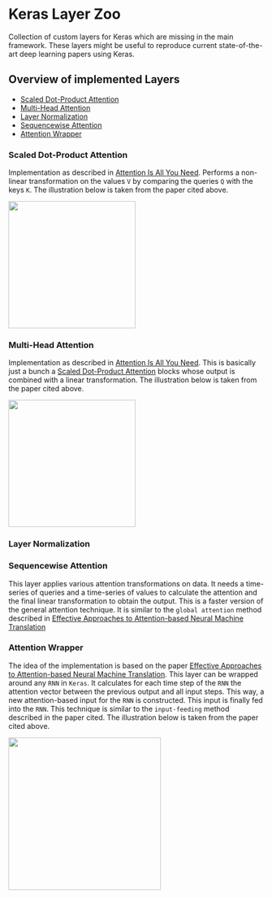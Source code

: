 # Keras Layer Zoo
Collection of custom layers for Keras which are missing in the main framework. These layers might be useful to reproduce current state-of-the-art deep learning papers using Keras.

## Overview of implemented Layers

- [Scaled Dot-Product Attention](#sdpattention)
- [Multi-Head Attention](#mhatn)
- [Layer Normalization](#layernorm)
- [Sequencewise Attention](#seqatn)
- [Attention Wrapper](#atnwrapper)

### Scaled Dot-Product Attention <a name="sdpattention"></a>

Implementation as described in [Attention Is All You Need](https://arxiv.org/abs/1706.03762). Performs a non-linear transformation on the values `V` by comparing the queries `Q` with the keys `K`. The illustration below is taken from the paper cited above.

<img src="https://i.imgur.com/7zDGedN.jpg" height=250>

### Multi-Head Attention <a name="mhatn"></a>
Implementation as described in [Attention Is All You Need](https://arxiv.org/abs/1706.03762). This is basically just a bunch a [Scaled Dot-Product Attention](#sdpattention) blocks whose output is combined with a linear transformation. The illustration below is taken from the paper cited above.

<img src="https://i.imgur.com/c0xLAfS.jpg" height=250>

### Layer Normalization <a name="layernorm"></a>


### Sequencewise Attention <a name="seqatn"></a>
This layer applies various attention transformations on data. It needs a time-series of queries and a time-series of values to calculate the attention and the final linear transformation to obtain the output. This is a faster version of the general attention technique. It is similar to the `global attention` method described in [Effective Approaches to Attention-based Neural Machine Translation](https://arxiv.org/abs/1508.04025)

### Attention Wrapper <a name="atnwrapper"></a>
The idea of the implementation is based on the paper [Effective Approaches to Attention-based Neural Machine Translation](https://arxiv.org/abs/1508.04025). This layer can be wrapped around any `RNN` in `Keras`. It calculates for each time step of the `RNN` the attention vector between the previous output and all input steps. This way, a new attention-based input for the `RNN` is constructed. This input is finally fed into the `RNN`. This technique is similar to the `input-feeding` method described in the paper cited. The illustration below is taken from the paper cited above.

<img src="https://i.imgur.com/AZKWSd2.png" height=300>
